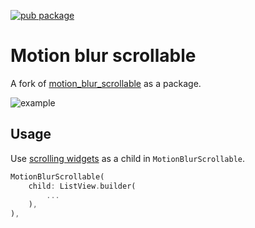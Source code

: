 [![pub package](https://img.shields.io/pub/v/motion_blur_scrollable.svg)](https://pub.dev/packages/motion_blur_scrollable)

# Motion blur scrollable

A fork of [motion_blur_scrollable](https://github.com/renancaraujo/motion_blur_scrollable) as a package.

![example](https://github.com/1l0/motion_blur_scrollable/blob/main/docs/example.gif?raw=true)

## Usage

Use [scrolling widgets](https://docs.flutter.dev/ui/widgets/scrolling) as a child in `MotionBlurScrollable`.

```dart
MotionBlurScrollable(
    child: ListView.builder(
        ...
    ),
),
```
